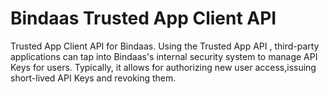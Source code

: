 Bindaas Trusted App Client API
==============================

Trusted App Client API for Bindaas. Using the Trusted App API , third-party applications can tap into Bindaas's internal security
system to manage API Keys for users. Typically, it allows for authorizing new user access,issuing short-lived API Keys
and revoking them.
